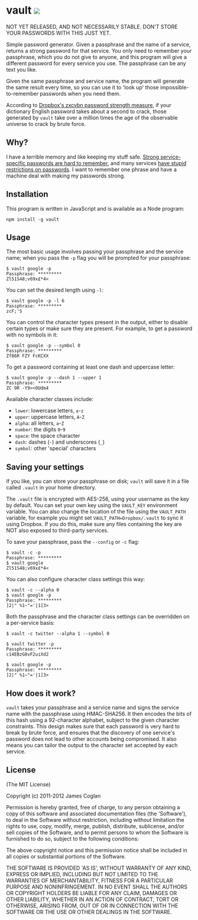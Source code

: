 # vault [<img src="https://secure.travis-ci.org/jcoglan/vault.png" />](http://travis-ci.org/jcoglan/vault)

NOT YET RELEASED, AND NOT NECESSARILY STABLE. DON'T STORE YOUR PASSWORDS WITH
THIS JUST YET.

Simple password generator. Given a passphrase and the name of a service, returns
a strong password for that service. You only need to remember your passphrase,
which you do not give to anyone, and this program will give a different password
for every service you use. The passphrase can be any text you like.

Given the same passphrase and service name, the program will generate the same
result every time, so you can use it to 'look up' those impossible-to-remember
passwords when you need them.

According to [Dropbox's zxcvbn password strength measure](http://dl.dropbox.com/u/209/zxcvbn/test/index.html),
if your dictionary English password takes about a second to crack, those
generated by `vault` take over a million times the age of the observable
universe to crack by brute force.


## Why?

I have a terrible memory and like keeping my stuff safe. [Strong service-specific
passwords are hard to remember](http://xkcd.com/936/), and many services [have
stupid restrictions on passwords](http://me.veekun.com/blog/2011/12/04/fuck-passwords/).
I want to remember one phrase and have a machine deal with making my passwords
strong.


## Installation

This program is written in JavaScript and is available as a Node program:

    npm install -g vault


## Usage

The most basic usage involves passing your passphrase and the service name; when
you pass the `-p` flag you will be prompted for your passphrase:

    $ vault google -p
    Passphrase: *********
    Zl51S48;v69x£*4<

You can set the desired length using `-l`:

    $ vault google -p -l 6
    Passphrase: *********
    zcF;'S

You can control the character types present in the output, either to disable
certain types or make sure they are present. For example, to get a password with
no symbols in it:

    $ vault google -p --symbol 0
    Passphrase: *********
    Zf86R FZY FcKCXX

To get a password containing at least one dash and uppercase letter:

    $ vault google -p --dash 1 --upper 1
    Passphrase: *********
    ZC 9R -Y9><0Udm4

Available character classes include:

* `lower`: lowercase letters, `a`-`z`
* `upper`: uppercase letters, `A`-`Z`
* `alpha`: all letters, `a`-`Z`
* `number`: the digits `0`-`9`
* `space`: the space character ` `
* `dash`: dashes (`-`) and underscores (`_`)
* `symbol`: other 'special' characters


## Saving your settings

If you like, you can store your passphrase on disk; `vault` will save it in a
file called `.vault` in your home directory.

The `.vault` file is encrypted with AES-256, using your username as the key by
default. You can set your own key using the `VAULT_KEY` environment variable.
You can also change the location of the file using the `VAULT_PATH` variable,
for example you might set `VAULT_PATH=Dropbox/.vault` to sync it using Dropbox.
If you do this, make sure any files containing the key are NOT also exposed to
third-party services.

To save your passphrase, pass the `--config` or `-c` flag:

    $ vault -c -p
    Passphrase: *********
    $ vault google
    Zl51S48;v69x£*4<

You can also configure character class settings this way:

    $ vault -c --alpha 0
    $ vault google -p
    Passphrase: *********
    ]2|" %1~"='|1]3>

Both the passphrase and the character class settings can be overridden on a
per-service basis:

    $ vault -c twitter --alpha 1 --symbol 0
    
    $ vault twitter -p
    Passphrase: *********
    c14EBzG8vF2uiXd2
    
    $ vault google -p
    Passphrase: *********
    ]2|" %1~"='|1]3>


## How does it work?

`vault` takes your passphrase and a service name and signs the service name with
the passphrase using HMAC-SHA256. It then encodes the bits of this hash using a
92-character alphabet, subject to the given character constraints. This design
makes sure that each password is very hard to break by brute force, and ensures
that the discovery of one service's password does not lead to other accounts
being compromised. It also means you can tailor the output to the character set
accepted by each service.


## License

(The MIT License)

Copyright (c) 2011-2012 James Coglan

Permission is hereby granted, free of charge, to any person obtaining a copy of
this software and associated documentation files (the 'Software'), to deal in
the Software without restriction, including without limitation the rights to use,
copy, modify, merge, publish, distribute, sublicense, and/or sell copies of the
Software, and to permit persons to whom the Software is furnished to do so,
subject to the following conditions:

The above copyright notice and this permission notice shall be included in all
copies or substantial portions of the Software.

THE SOFTWARE IS PROVIDED 'AS IS', WITHOUT WARRANTY OF ANY KIND, EXPRESS OR
IMPLIED, INCLUDING BUT NOT LIMITED TO THE WARRANTIES OF MERCHANTABILITY, FITNESS
FOR A PARTICULAR PURPOSE AND NONINFRINGEMENT. IN NO EVENT SHALL THE AUTHORS OR
COPYRIGHT HOLDERS BE LIABLE FOR ANY CLAIM, DAMAGES OR OTHER LIABILITY, WHETHER
IN AN ACTION OF CONTRACT, TORT OR OTHERWISE, ARISING FROM, OUT OF OR IN
CONNECTION WITH THE SOFTWARE OR THE USE OR OTHER DEALINGS IN THE SOFTWARE.

